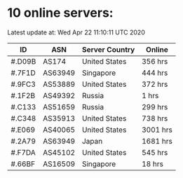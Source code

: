 # 10 online servers:

Latest update at: Wed Apr 22 11:10:11 UTC 2020

| ID | ASN | Server Country | Online |
| -- | --- | -------------- | ------ |
| #.D09B | AS174 | United States | 356 hrs |
| #.7F1D | AS63949 | Singapore | 444 hrs |
| #.9FC3 | AS53889 | United States | 372 hrs |
| #.1F2B | AS49392 | Russia | 1 hrs |
| #.C133 | AS51659 | Russia | 299 hrs |
| #.C348 | AS35913 | United States | 738 hrs |
| #.E069 | AS40065 | United States | 3001 hrs |
| #.2A79 | AS63949 | Japan | 1681 hrs |
| #.F7DA | AS45102 | United States | 545 hrs |
| #.66BF | AS16509 | Singapore | 18 hrs |

